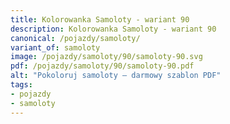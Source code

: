 ```yaml
---
title: Kolorowanka Samoloty - wariant 90
description: Kolorowanka Samoloty - wariant 90
canonical: /pojazdy/samoloty/
variant_of: samoloty
image: /pojazdy/samoloty/90/samoloty-90.svg
pdf: /pojazdy/samoloty/90/samoloty-90.pdf
alt: "Pokoloruj samoloty – darmowy szablon PDF"
tags:
- pojazdy
- samoloty
---
```

